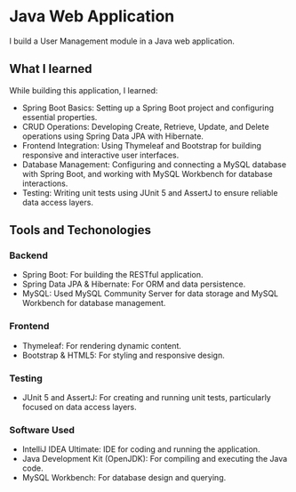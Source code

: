 # Java Web Application

I build a User Management module in a Java web application.

## What I learned

While building this application, I learned:

* Spring Boot Basics: Setting up a Spring Boot project and configuring essential properties.
* CRUD Operations: Developing Create, Retrieve, Update, and Delete operations using Spring Data JPA with Hibernate.
* Frontend Integration: Using Thymeleaf and Bootstrap for building responsive and interactive user interfaces.
* Database Management: Configuring and connecting a MySQL database with Spring Boot, and working with MySQL Workbench for database interactions.
* Testing: Writing unit tests using JUnit 5 and AssertJ to ensure reliable data access layers.

## Tools and Techonologies

### Backend

* Spring Boot: For building the RESTful application.
* Spring Data JPA & Hibernate: For ORM and data persistence.
* MySQL: Used MySQL Community Server for data storage and MySQL Workbench for database management.
  
### Frontend

* Thymeleaf: For rendering dynamic content.
* Bootstrap & HTML5: For styling and responsive design.

### Testing
* JUnit 5 and AssertJ: For creating and running unit tests, particularly focused on data access layers.
### Software Used
* IntelliJ IDEA Ultimate: IDE for coding and running the application.
* Java Development Kit (OpenJDK): For compiling and executing the Java code.
* MySQL Workbench: For database design and querying.
